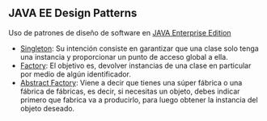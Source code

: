 ## JAVA EE Design Patterns
Uso de patrones de diseño de software en [JAVA Enterprise Edition](https://en.wikipedia.org/wiki/Java_Platform,_Enterprise_Edition)
- [Singleton](https://en.wikipedia.org/wiki/Singleton_pattern): Su intención consiste en garantizar que una clase solo tenga una instancia y proporcionar un punto de acceso global a ella.
- [Factory](https://en.wikipedia.org/wiki/Factory_method_pattern): El objetivo es, devolver instancias de una clase en particular por medio de algún identificador.
- [Abstract Factory](https://en.wikipedia.org/wiki/Abstract_factory_pattern): Viene a decir que tienes una súper fábrica o una fábrica de fábricas, es decir, si necesitas un objeto, debes indicar primero que fabrica va a producirlo, para luego obtener la instancia del objeto deseado.
